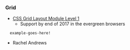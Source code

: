 ### Grid

* [CSS Grid Layout Module Level 1](https://www.w3.org/TR/css3-grid-layout/)
  * Support by end of 2017 in the evergreen browsers

```css
  example-goes-here!
```

 * Rachel Andrews